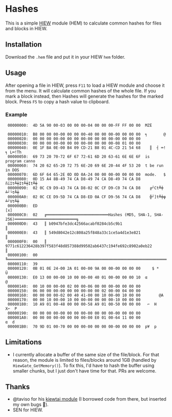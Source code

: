# Hashes

This is a simple [HIEW](https://hiew.ru) module (HEM) to calculate common hashes for files and blocks in HIEW.

## Installation

Download the `.hem` file and put it in your HIEW `hem` folder.

## Usage

After opening a file in HIEW, press `F11` to load a HIEW module and choose it from the menu.
It will calculate common hashes of the whole file. If you mark a block instead, then Hashes will generate
the hashes for the marked block. Press `F5` to copy a hash value to clipboard.

### Example

```
 00000000:  4D 5A 90 00-03 00 00 00-04 00 00 00-FF FF 00 00  MZÉ                                                       
 00000010:  B8 00 00 00-00 00 00 00-40 00 00 00-00 00 00 00  ╕       @                                                 
 00000020:  00 00 00 00-00 00 00 00-00 00 00 00-00 00 00 00                                                            
 00000030:  00 00 00 00-00 00 00 00-00 00 00 00-08 01 00 00                                                            
 00000040:  0E 1F BA 0E-00 B4 09 CD-21 B8 01 4C-CD 21 54 68    ║  ┤ ═!╕ L═!Th                                          
 00000050:  69 73 20 70-72 6F 67 72-61 6D 20 63-61 6E 6E 6F  is program canno                                          
 00000060:  74 20 62 65-20 72 75 6E-20 69 6E 20-44 4F 53 20  t be run in DOS                                           
 00000070:  6D 6F 64 65-2E 0D 0D 0A-24 00 00 00-00 00 00 00  mode.   $                                                 
 00000080:  0D 15 A4 8B-49 74 CA D8-49 74 CA D8-49 74 CA D8    ñïIt╩╪It╩╪It╩╪                                          
 00000090:  02 0C C9 D9-43 74 CA D8-02 0C CF D9-C0 74 CA D8    ╔┘Ct╩╪  ╧┘└t╩╪                                          
 000000A0:  02 0C CE D9-5D 74 CA D8-ED 0A CF D9-56 74 CA D8    ╬┘]t╩╪φ ╧┘Vt╩╪                                          
 000000B0:  ED                                                                                      [x]                
 000000C0:  02   ╔═══════════════════════════Hashes (MD5, SHA-1, SHA-256)═══════════════════════════╗                  
 000000D0:  43   ║ b0947bfe3dc42566acabf0284cb5c9b1                                                 ║                  
 000000E0:  43   ║ 549d8042e12c808a25f848a33c1ce5a4d1e3e821                                         ║                  
 000000F0:  00   ║ 9771c612236428b397f583f48d857388d99502ab6437c194fe692c8902a0eb22                 ║                  
 00000100:  00   ╚══════════════════════════════════════════════════════════════════════════════════╝                  
 00000110:  39                                                                                                         
 00000120:  0B 01 0E 24-00 2A 01 00-00 9A 00 00-00 00 00 00     $ *   Ü                                                
 00000130:  E0 13 00 00-00 10 00 00-00 40 01 00-00 00 00 10  α        @                                                
 00000140:  00 10 00 00-00 02 00 00-06 00 00 00-00 00 00 00                                                            
 00000150:  06 00 00 00-00 00 00 00-00 00 02 00-00 04 00 00                                                            
 00000160:  00 00 00 00-02 00 40 41-00 00 10 00-00 10 00 00        @A                                                  
 00000170:  00 00 10 00-00 10 00 00-00 00 00 00-10 00 00 00                                                            
 00000180:  10 A9 01 00-48 00 00 00-58 A9 01 00-50 00 00 00   ⌐  H   X⌐  P                                             
 00000190:  00 00 00 00-00 00 00 00-00 00 00 00-00 00 00 00                                                            
 000001A0:  00 00 00 00-00 00 00 00-00 E0 01 00-64 11 00 00           α  d                                             
 000001B0:  70 9D 01 00-70 00 00 00-00 00 00 00-00 00 00 00  p¥  p                                                     
```

## Limitations

- I currently allocate a buffer of the same size of the file/block. For that reason, the module is
limited to files/blocks around 1GB (handled by `HiewGate_GetMemory()`). To fix this, I'd have to
hash the buffer using smaller chunks, but I just don't have time for that. PRs are welcome.

## Thanks

- @taviso for his [kiewtai module](https://github.com/taviso/kiewtai) (I borrowed code from there, but inserted
my own bugs :cowboy_hat_face:).
- SEN for HIEW.
